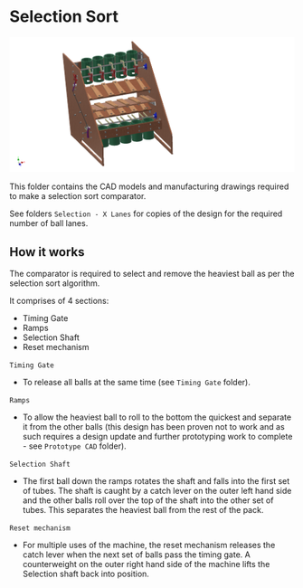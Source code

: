 # Selection Sort

![logo](https://github.com/jamesrussellt/Ball-Machine/blob/master/Images/Selection_Assy.png)

This folder contains the CAD models and manufacturing drawings required to make a selection sort comparator.

See folders `Selection - X Lanes` for copies of the design for the required number of ball lanes.

## How it works
The comparator is required to select and remove the heaviest ball as per the selection sort algorithm.

It comprises of 4 sections:
 * Timing Gate
 * Ramps
 * Selection Shaft
 * Reset mechanism
 
`Timing Gate`
 * To release all balls at the same time (see `Timing Gate` folder).
 
`Ramps`
* To allow the heaviest ball to roll to the bottom the quickest and separate it from the other balls (this design has been proven not to work and as such requires a design update and further prototyping work to complete - see `Prototype CAD` folder).
 
`Selection Shaft`
* The first ball down the ramps rotates the shaft and falls into the first set of tubes. The shaft is caught by a catch lever on the outer left hand side and the other balls roll over the top of the shaft into the other set of tubes. This separates the heaviest ball from the rest of the pack.

`Reset mechanism`
* For multiple uses of the machine, the reset mechanism releases the catch lever when the next set of balls pass the timing gate. A counterweight on the outer right hand side of the machine lifts the Selection shaft back into position.
